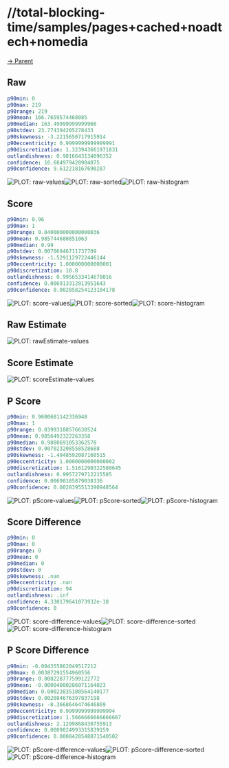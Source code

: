 
# //total-blocking-time/samples/pages+cached+noadtech+nomedia

[→ Parent](../..)


## Raw


```yaml
p90min: 0
p90max: 219
p90range: 219
p90mean: 166.7659574468085
p90median: 163.49999999999966
p90stdev: 23.774394205278433
p90skewness: -3.2215650717915914
p90eccentricity: 0.9999999999999991
p90discretization: 1.323943661971831
outlandishness: 0.9816643134096352
confidence: 16.684979428904075
p90confidence: 9.612218167690287

```

![PLOT: raw-values](./raw/values.svg)![PLOT: raw-sorted](./raw/sorted.svg)![PLOT: raw-histogram](./raw/histogram.svg)
## Score


```yaml
p90min: 0.96
p90max: 1
p90range: 0.040000000000000036
p90mean: 0.985744680851063
p90median: 0.99
p90stdev: 0.00706946711737709
p90skewness: -1.5291129722446144
p90eccentricity: 1.000000000000001
p90discretization: 18.8
outlandishness: 0.9956533414670016
confidence: 0.006913312813951643
p90confidence: 0.002858254123104178

```

![PLOT: score-values](./score/values.svg)![PLOT: score-sorted](./score/sorted.svg)![PLOT: score-histogram](./score/histogram.svg)
## Raw Estimate

![PLOT: rawEstimate-values](./rawEstimate/values.svg)
## Score Estimate

![PLOT: scoreEstimate-values](./scoreEstimate/values.svg)
## P Score


```yaml
p90min: 0.9600681142336948
p90max: 1
p90range: 0.03993188576630524
p90mean: 0.9856492322263358
p90median: 0.9880691053362578
p90stdev: 0.007023208558528688
p90skewness: -1.4948592087160515
p90eccentricity: 1.0000000000000002
p90discretization: 1.5161290322580645
outlandishness: 0.9957279712215585
confidence: 0.00690185879038336
p90confidence: 0.0028395513390948564

```

![PLOT: pScore-values](./pScore/values.svg)![PLOT: pScore-sorted](./pScore/sorted.svg)![PLOT: pScore-histogram](./pScore/histogram.svg)
## Score Difference


```yaml
p90min: 0
p90max: 0
p90range: 0
p90mean: 0
p90median: 0
p90stdev: 0
p90skewness: .nan
p90eccentricity: .nan
p90discretization: 94
outlandishness: .inf
confidence: 4.330179641073932e-18
p90confidence: 0

```

![PLOT: score-difference-values](./score-difference/values.svg)![PLOT: score-difference-sorted](./score-difference/sorted.svg)![PLOT: score-difference-histogram](./score-difference/histogram.svg)
## P Score Difference


```yaml
p90min: -0.004355862049517212
p90max: 0.00387291554960556
p90range: 0.008228777599122772
p90mean: -0.00004000286071164023
p90median: 0.00023835100564140177
p90stdev: 0.002084676397837198
p90skewness: -0.3668646474646869
p90eccentricity: 0.9999999999999994
p90discretization: 1.5666666666666667
outlandishness: 2.1299868430755913
confidence: 0.0009024993315839159
p90confidence: 0.0008428548871540502

```

![PLOT: pScore-difference-values](./pScore-difference/values.svg)![PLOT: pScore-difference-sorted](./pScore-difference/sorted.svg)![PLOT: pScore-difference-histogram](./pScore-difference/histogram.svg)